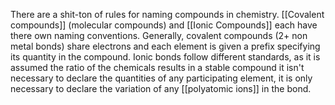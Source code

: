 There are a shit-ton of rules for naming compounds in chemistry. [[Covalent compounds]] (molecular compounds) and [[Ionic Compounds]] each have there own naming conventions. Generally, covalent compounds (2+ non metal bonds) share electrons and each element is given a prefix specifying its quantity in the compound. Ionic bonds follow different standards, as it is assumed the ratio of the chemicals results in a stable compound it isn't necessary to declare the quantities of any participating element, it is only necessary to declare the variation of any [[polyatomic ions]] in the bond.